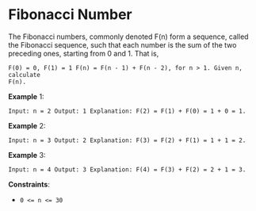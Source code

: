 # Fibonacci Number

The Fibonacci numbers, commonly denoted F(n) form a sequence, called the
Fibonacci sequence, such that each number is the sum of the two preceding ones,
starting from 0 and 1. That is,

```
F(0) = 0, F(1) = 1 F(n) = F(n - 1) + F(n - 2), for n > 1. Given n, calculate
F(n).
```

**Example** 1:

```
Input: n = 2 Output: 1 Explanation: F(2) = F(1) + F(0) = 1 + 0 = 1.
```

**Example** 2:

```
Input: n = 3 Output: 2 Explanation: F(3) = F(2) + F(1) = 1 + 1 = 2.
```

**Example** 3:

```
Input: n = 4 Output: 3 Explanation: F(4) = F(3) + F(2) = 2 + 1 = 3.
```

**Constraints**:

- `0 <= n <= 30`

